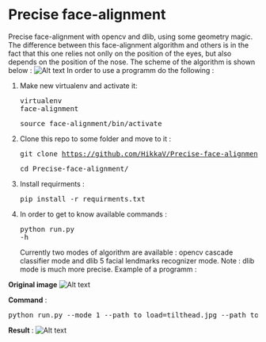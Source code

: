 # Precise face-alignment
Precise face-alignment with opencv and dlib, using some geometry magic.
The difference between this face-alignment algorithm and others is in the fact that this one relies not onlly on the position of the eyes, but also depends on the position of the nose. The scheme of the algorithm is shown below :
![Alt text](https://github.com/HikkaV/Precise-face-alignment/blob/master/face_alignment.png?raw=true "Face alignment algorithm")
In order to use a programm do the following :
1) Make new virtualenv and activate it: <pre>virtualenv face-alignment</pre> <pre>source face-alignment/bin/activate</pre>
2) Clone this repo to some folder and move to it : <pre>git clone https://github.com/HikkaV/Precise-face-alignment</pre> 
   <pre>cd Precise-face-alignment/</pre>
3) Install requirments : <pre>pip install -r requirments.txt</pre>
4) In order to get to know available commands : <pre>python run.py -h</pre>
Currently two modes of algorithm are available : opencv cascade classifier mode and dlib 5 facial lendmarks recognizer mode. 
Note : dlib mode is much more precise.
Example of a programm :

**Original image** 
![Alt text](https://github.com/HikkaV/Precise-face-alignment/blob/master/tilthead.jpg?raw=true "Original image")


**Command** : 
<pre>python run.py --mode 1 --path_to_load=tilthead.jpg --path_to_save='smth.png'</pre>

**Result** :
![Alt text](https://github.com/HikkaV/Precise-face-alignment/blob/master/smth.png?raw=true "Result")
